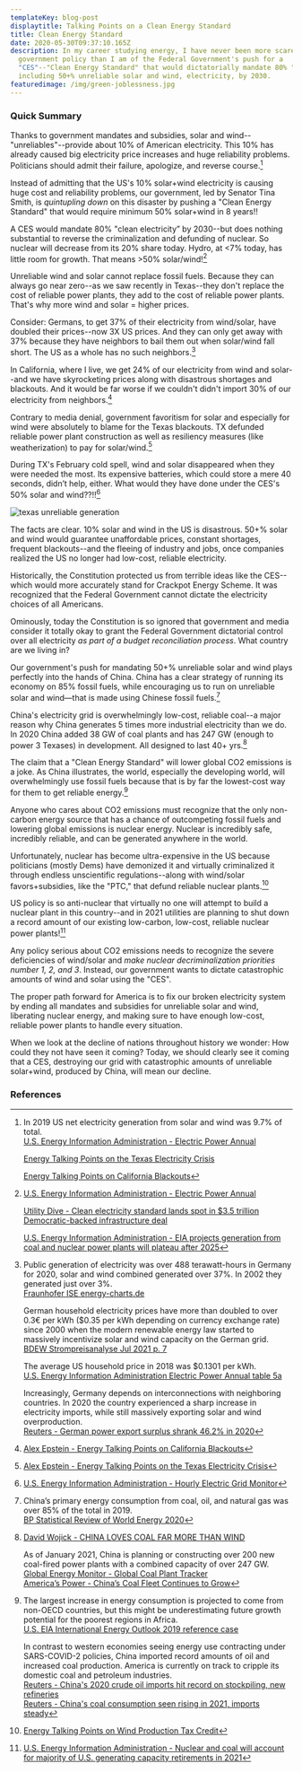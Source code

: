 ```yaml
---
templateKey: blog-post
displaytitle: Talking Points on a Clean Energy Standard
title: Clean Energy Standard
date: 2020-05-30T09:37:10.165Z
description: In my career studying energy, I have never been more scared of a
  government policy than I am of the Federal Government's push for a
  "CES"--"Clean Energy Standard" that would dictatorially mandate 80% "clean,"
  including 50+% unreliable solar and wind, electricity, by 2030.
featuredimage: /img/green-joblessness.jpg
---
```

### Quick Summary

Thanks to government mandates and subsidies, solar and wind--"unreliables"--provide about 10% of American electricity. This 10% has already caused big electricity price increases and huge reliability problems. Politicians should admit their failure, apologize, and reverse course.[^1]

Instead of admitting that the US's 10% solar+wind electricity is causing huge cost and reliability problems, our government, led by Senator Tina Smith, is *quintupling down* on this disaster by pushing a "Clean Energy Standard" that would require minimum 50% solar+wind in 8 years!!

A CES would mandate 80% "clean electricity” by 2030--but does nothing substantial to reverse the criminalization and defunding of nuclear. So nuclear will decrease from its 20% share today. Hydro, at <7% today, has little room for growth. That means >50% solar/wind![^2]

Unreliable wind and solar cannot replace fossil fuels. Because they can always go near zero--as we saw recently in Texas--they don't replace the cost of reliable power plants, they add to the cost of reliable power plants. That's why more wind and solar = higher prices.

Consider: Germans, to get 37% of their electricity from wind/solar, have doubled their prices--now 3X US prices. And they can only get away with 37% because they have neighbors to bail them out when solar/wind fall short. The US as a whole has no such neighbors.[^3]

In California, where I live, we get 24% of our electricity from wind and solar--and we have skyrocketing prices along with disastrous shortages and blackouts. And it would be far worse if we couldn't didn't import 30% of our electricity from neighbors.[^4]

Contrary to media denial, government favoritism for solar and especially for wind were absolutely to blame for the Texas blackouts. TX defunded reliable power plant construction as well as resiliency measures (like weatherization) to pay for solar/wind.[^5]

During TX's February cold spell, wind and solar disappeared when they were needed the most. Its expensive batteries, which could store a mere 40 seconds, didn’t help, either. What would they have done under the CES's 50% solar and wind??!![^6]

![texas unreliable generation](/img/tx-freeze.png)

The facts are clear. 10% solar and wind in the US is disastrous. 50+% solar and wind would guarantee unaffordable prices, constant shortages, frequent blackouts--and the fleeing of industry and jobs, once companies realized the US no longer had low-cost, reliable electricity.

Historically, the Constitution protected us from terrible ideas like the CES--which would more accurately stand for Crackpot Energy Scheme. It was recognized that the Federal Government cannot dictate the electricity choices of all Americans.

Ominously, today the Constitution is so ignored that government and media consider it totally okay to grant the  Federal Government dictatorial control over all electricity *as part of a budget reconciliation process*. What country are we living in?

Our government's push for mandating 50+% unreliable solar and wind plays perfectly into the hands of China. China has a clear strategy of running its economy on 85% fossil fuels, while encouraging us to run on unreliable solar and wind—that is made using Chinese fossil fuels.[^7]

China's electricity grid is overwhelmingly low-cost, reliable coal--a major reason why China generates 5 times more industrial electricity than we do. In 2020 China added 38 GW of coal plants and has 247 GW (enough to power 3 Texases) in development. All designed to last 40+ yrs.[^8]

The claim that a "Clean Energy Standard" will lower global CO2 emissions is a joke. As China illustrates, the world, especially the developing world, will overwhelmingly use fossil fuels because that is by far the lowest-cost way for them to get reliable energy.[^9]

Anyone who cares about CO2 emissions must recognize that the only non-carbon energy source that has a chance of outcompeting fossil fuels and lowering global emissions is nuclear energy. Nuclear is incredibly safe, incredibly reliable, and can be generated anywhere in the world.

Unfortunately, nuclear has become ultra-expensive in the US because politicians (mostly Dems) have demonized it and virtually criminalized it through endless unscientific regulations--along with wind/solar favors+subsidies, like the "PTC," that defund reliable nuclear plants.[^10]

US policy is so anti-nuclear that virtually no one will attempt to build a nuclear plant in this country--and in 2021 utilities are planning to shut down a record amount of our existing low-carbon, low-cost, reliable nuclear power plants![^11]

Any policy serious about CO2 emissions needs to recognize the severe deficiencies of wind/solar and *make nuclear decriminalization priorities number 1, 2, and 3*. Instead, our government wants to dictate catastrophic amounts of wind and solar using the "CES".

The proper path forward for America is to fix our broken electricity system by ending all mandates and subsidies for unreliable solar and wind, liberating nuclear energy, and making sure to have enough low-cost, reliable power plants to handle every situation.

When we look at the decline of nations throughout history we wonder: How could they not have seen it coming? Today, we should clearly see it coming that a CES, destroying our grid with catastrophic amounts of unreliable solar+wind, produced by China, will mean our decline.



### References

[^1]: 
    In 2019 US net electricity generation from solar and wind was 9.7% of total.\
    [U.S. Energy Information Administration - Electric Power Annual](https://www.eia.gov/electricity/annual/)

    [Energy Talking Points on the Texas Electricity Crisis](https://energytalkingpoints.com/texas-electricity-crisis/)

    [Energy Talking Points on California Blackouts](https://energytalkingpoints.com/california-blackouts/)

[^2]:
    [U.S. Energy Information Administration - Electric Power Annual](https://www.eia.gov/electricity/annual/)

    [Utility Dive - Clean electricity standard lands spot in $3.5 trillion Democratic-backed infrastructure deal](https://www.utilitydive.com/news/clean-electricity-standard-lands-spot-in-35-trillion-democratic-backed-in/603363/)

    [U.S. Energy Information Administration - EIA projects generation from coal and nuclear power plants will plateau after 2025](https://www.eia.gov/todayinenergy/detail.php?id=42755)

[^3]:
    Public generation of electricity was over 488 terawatt-hours in Germany for 2020, solar and wind combined generated over 37%. In 2002 they generated just over 3%.\
    [Fraunhofer ISE energy-charts.de](https://energy-charts.info/charts/energy_pie/chart.htm?l=en&c=DE&year=2020)

    German household electricity prices have more than doubled to over 0.3€ per kWh ($0.35 per kWh depending on currency exchange rate) since 2000 when the modern renewable energy law started to massively incentivize solar and wind capacity on the German grid.\
    [BDEW Strompreisanalyse Jul 2021 p. 7](https://www.bdew.de/service/daten-und-grafiken/bdew-strompreisanalyse/)

    The average US household price in 2018 was $0.1301 per kWh.\
    [U.S. Energy Information Administration Electric Power Annual table 5a](https://www.eia.gov/electricity/sales_revenue_price/pdf/table5_a.pdf)

    Increasingly, Germany depends on interconnections with neighboring countries. In 2020 the country experienced a sharp increase in electricity imports, while still massively exporting solar and wind overproduction.\
    [Reuters - German power export surplus shrank 46.2% in 2020](https://www.reuters.com/article/germany-electricity-statistics-idUSL8N2JF16X)

[^4]: [Alex Epstein - Energy Talking Points on California Blackouts](https://energytalkingpoints.com/california-blackouts/)

[^5]: [Alex Epstein - Energy Talking Points on the Texas Electricity Crisis](https://energytalkingpoints.com/texas-electricity-crisis/)

[^6]: [U.S. Energy Information Administration - Hourly Electric Grid Monitor](https://www.eia.gov/beta/electricity/gridmonitor/dashboard/electric_overview/balancing_authority/ERCO)

[^7]:
    China’s primary energy consumption from coal, oil, and natural gas was over 85% of the total in 2019.\
    [BP Statistical Review of World Energy 2020](https://www.bp.com/en/global/corporate/energy-economics/statistical-review-of-world-energy.html)

[^8]:
    [David Wojick - CHINA LOVES COAL FAR MORE THAN WIND](https://www.heartland.org/news-opinion/news/china-loves-coal-far-more-than-wind)

    As of January 2021, China is planning or constructing over 200 new coal-fired power plants with a combined capacity of over 247 GW.
    [Global Energy Monitor - Global Coal Plant Tracker](https://globalenergymonitor.org/projects/global-coal-plant-tracker/)\
    [America’s Power - China’s Coal Fleet Continues to Grow](https://americaspower.org/chinas-coal-fleet-continues-to-grow/)

[^9]: 
    The largest increase in energy consumption is projected to come from non-OECD countries, but this might be underestimating future growth potential for the poorest regions in Africa.\
    [U.S. EIA International Energy Outlook 2019 reference case](https://www.eia.gov/outlooks/aeo/data/browser/#/?id=1-IEO2019&region=0-0&cases=Reference&start=2010&end=2050&f=A&linechart=~Reference-d080819.25-1-IEO2019~Reference-d080819.26-1-IEO2019~Reference-d080819.3-1-IEO2019&ctype=linechart&sourcekey=0)

    In contrast to western economies seeing energy use contracting under SARS-COVID-2 policies, China imported record amounts of oil and increased coal production. America is currently on track to cripple its domestic coal and petroleum industries.\
    [Reuters - China's 2020 crude oil imports hit record on stockpiling, new refineries](https://www.reuters.com/article/china-economy-trade-crude-idUSL1N2JP07X)\
    [Reuters - China's coal consumption seen rising in 2021, imports steady](https://www.reuters.com/article/china-coal-idUSL3N2L12A9)

[^10]: [Energy Talking Points on Wind Production Tax Credit](https://energytalkingpoints.com/wind-production-tax-credit/)

[^11]: [U.S. Energy Information Administration - Nuclear and coal will account for majority of U.S. generating capacity retirements in 2021](https://www.eia.gov/todayinenergy/detail.php?id=46436)

